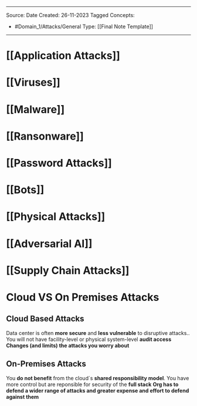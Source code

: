 - - -
Source:
Date Created:  26-11-2023
Tagged Concepts:
- #Domain_1/Attacks/General 
Type: [[Final Note Template]]
- - - 

# [[Application Attacks]]

# [[Viruses]]
# [[Malware]]
# [[Ransonware]]
# [[Password Attacks]]
# [[Bots]]
# [[Physical Attacks]]
# [[Adversarial AI]]
# [[Supply Chain Attacks]]


# Cloud VS On Premises Attacks
## Cloud Based Attacks
Data center is often **more secure** and **less vulnerable** to disruptive attacks.. You will not have facility-level or physical system-level **audit access**
**Changes (and limits) the attacks you worry about**
## On-Premises Attacks
You **do not benefit** from the cloud´s **shared responsibility model**. You have more control but are reponsible for security of the **full stack**
**Org has to defend a wider range of attacks and greater expense and effort to defend against them**